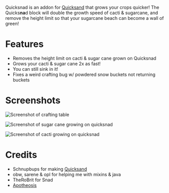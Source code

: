 Quicksnad is an addon for [Quicksand](https://modrinth.com/mod/quicksand) that grows your crops quicker! The Quicks**na**d block will double the growth speed of cacti & sugarcane, and remove the height limit so that your sugarcane beach can become a wall of green!

# Features
- Removes the height limit on cacti & sugar cane grown on Quicksnad
- Grows your cacti & sugar cane 2x as fast!
- You can still sink in it!
- Fixes a weird crafting bug w/ powdered snow buckets not returning buckets


# Screenshots
![Screenshot of crafting table](https://codeberg.org/j0/quicksand/raw/branch/main/screenshots/Screenshot%201.png)

![Screenshot of sugar cane growing on quicksnad](https://codeberg.org/j0/quicksand/raw/branch/main/screenshots/Screenshot%202.png)

![Screenshot of cacti growing on quicksnad](https://codeberg.org/j0/quicksand/raw/branch/main/screenshots/Screenshot%203.png)

# Credits
- Schnupbups for making [Quicksand](https://modrinth.com/mod/quicksand)
- obw, sarene & opl for helping me with mixins & java
- TheRoBrit for Snad
- [Apotheosis](https://www.curseforge.com/minecraft/mc-mods/apotheosis)  